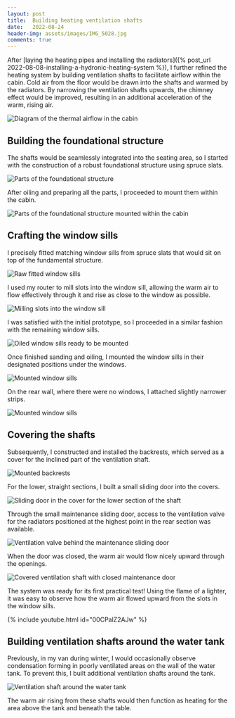 ```yaml
---
layout: post
title:  Building heating ventilation shafts
date:   2022-08-24
header-img: assets/images/IMG_5028.jpg
comments: true
---
```


After [laying the heating pipes and installing the radiators]({% post_url 2022-08-08-installing-a-hydronic-heating-system %}), I further refined the heating system by building ventilation shafts to facilitate airflow within the cabin. Cold air from the floor would be drawn into the shafts and warmed by the radiators. By narrowing the ventilation shafts upwards, the chimney effect would be improved, resulting in an additional acceleration of the warm, rising air.

![Diagram of the thermal airflow in the cabin](/assets/images/heating_airflow_diagram.jpg)

## Building the foundational structure

The shafts would be seamlessly integrated into the seating area, so I started with the construction of a robust foundational structure using spruce slats.

![Parts of the foundational structure](/assets/images/IMG_4883.jpg)

After oiling and preparing all the parts, I proceeded to mount them within the cabin.

![Parts of the foundational structure mounted within the cabin](/assets/images/IMG_4935.jpg)

## Crafting the window sills

I precisely fitted matching window sills from spruce slats that would sit on top of the fundamental structure.

![Raw fitted window sills](/assets/images/IMG_4998.jpg)

I used my router to mill slots into the window sill, allowing the warm air to flow effectively through it and rise as close to the window as possible.

![Milling slots into the window sill](/assets/images/IMG_5007.jpg)

I was satisfied with the initial prototype, so I proceeded in a similar fashion with the remaining window sills.

![Oiled window sills ready to be mounted](/assets/images/IMG_5028.jpg)

Once finished sanding and oiling, I mounted the window sills in their designated positions under the windows.

![Mounted window sills](/assets/images/IMG_5015.jpg)

On the rear wall, where there were no windows, I attached slightly narrower strips.

![Mounted window sills](/assets/images/IMG_5016.jpg)

## Covering the shafts

Subsequently, I constructed and installed the backrests, which served as a cover for the inclined part of the ventilation shaft.

![Mounted backrests](/assets/images/IMG_5032.jpg)

For the lower, straight sections, I built a small sliding door into the covers.

![Sliding door in the cover for the lower section of the shaft](/assets/images/IMG_5039.jpg)

Through the small maintenance sliding door, access to the ventilation valve for the radiators positioned at the highest point in the rear section was available.

![Ventilation valve behind the maintenance sliding door](/assets/images/IMG_5069.jpg)

When the door was closed, the warm air would flow nicely upward through the openings.

![Covered ventilation shaft with closed maintenance door](/assets/images/IMG_5066.jpg)

The system was ready for its first practical test! Using the flame of a lighter, it was easy to observe how the warm air flowed upward from the slots in the window sills.

{% include youtube.html id="00CPalZ2AJw" %}

## Building ventilation shafts around the water tank

Previously, in my van during winter, I would occasionally observe condensation forming in poorly ventilated areas on the wall of the water tank. To prevent this, I built additional ventilation shafts around the tank.

![Ventilation shaft around the water tank](/assets/images/IMG_5089.jpg)

The warm air rising from these shafts would then function as heating for the area above the tank and beneath the table.